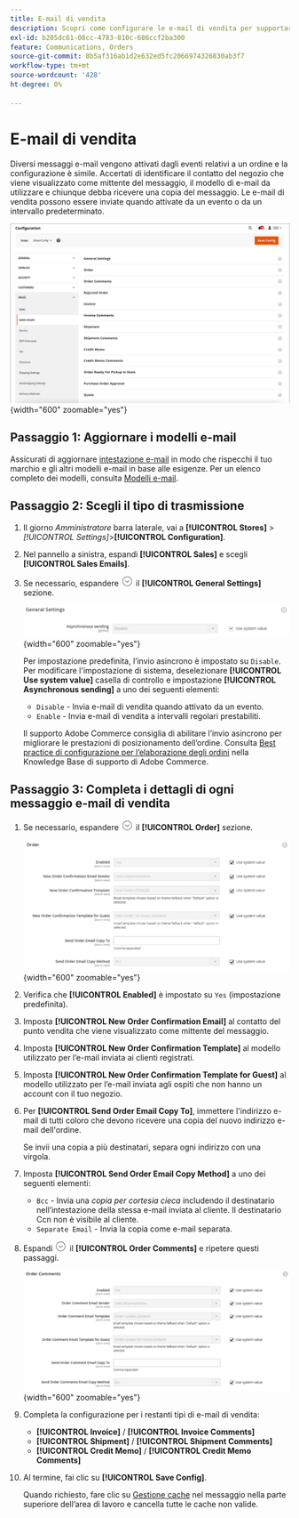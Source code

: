 ```yaml
---
title: E-mail di vendita
description: Scopri come configurare le e-mail di vendita per supportare le comunicazioni ai clienti sui loro ordini.
exl-id: b205dc61-08cc-4783-810c-686ccf2ba300
feature: Communications, Orders
source-git-commit: 8b5af316ab1d2e632ed5fc2066974326830ab3f7
workflow-type: tm+mt
source-wordcount: '428'
ht-degree: 0%

---
```


# E-mail di vendita

Diversi messaggi e-mail vengono attivati dagli eventi relativi a un ordine e la configurazione è simile. Accertati di identificare il contatto del negozio che viene visualizzato come mittente del messaggio, il modello di e-mail da utilizzare e chiunque debba ricevere una copia del messaggio. Le e-mail di vendita possono essere inviate quando attivate da un evento o da un intervallo predeterminato.

![Configurazione vendite - e-mail di vendita](./assets/config-sales-sales-email-full.png){width="600" zoomable="yes"}

## Passaggio 1: Aggiornare i modelli e-mail

Assicurati di aggiornare [intestazione e-mail](../systems/email-template-custom.md#header-template) in modo che rispecchi il tuo marchio e gli altri modelli e-mail in base alle esigenze. Per un elenco completo dei modelli, consulta [Modelli e-mail](../systems/email-templates.md).

## Passaggio 2: Scegli il tipo di trasmissione

1. Il giorno _Amministratore_ barra laterale, vai a **[!UICONTROL Stores]** > _[!UICONTROL Settings]_>**[!UICONTROL Configuration]**.

1. Nel pannello a sinistra, espandi **[!UICONTROL Sales]** e scegli **[!UICONTROL Sales Emails]**.

1. Se necessario, espandere ![Selettore di espansione](../assets/icon-display-expand.png) il  **[!UICONTROL General Settings]** sezione.

   ![Configurazione vendite - Impostazioni generali e-mail vendite](../configuration-reference/sales/assets/sales-emails-general-settings.png){width="600" zoomable="yes"}

   Per impostazione predefinita, l’invio asincrono è impostato su `Disable`. Per modificare l&#39;impostazione di sistema, deselezionare **[!UICONTROL Use system value]** casella di controllo e impostazione **[!UICONTROL Asynchronous sending]** a uno dei seguenti elementi:

   - `Disable` - Invia e-mail di vendita quando attivato da un evento.
   - `Enable` - Invia e-mail di vendita a intervalli regolari prestabiliti.

   Il supporto Adobe Commerce consiglia di abilitare l’invio asincrono per migliorare le prestazioni di posizionamento dell’ordine. Consulta [Best practice di configurazione per l’elaborazione degli ordini](https://experienceleague.adobe.com/docs/commerce-operations/implementation-playbook/best-practices/maintenance/order-processing-configuration.html) nella Knowledge Base di supporto di Adobe Commerce.

## Passaggio 3: Completa i dettagli di ogni messaggio e-mail di vendita

1. Se necessario, espandere ![Selettore di espansione](../assets/icon-display-expand.png) il **[!UICONTROL Order]** sezione.

   ![Configurazione vendite - ordine e-mail di vendita](../configuration-reference/sales/assets/sales-emails-order.png){width="600" zoomable="yes"}

1. Verifica che **[!UICONTROL Enabled]** è impostato su `Yes` (impostazione predefinita).

1. Imposta **[!UICONTROL New Order Confirmation Email]** al contatto del punto vendita che viene visualizzato come mittente del messaggio.

1. Imposta **[!UICONTROL New Order Confirmation Template]** al modello utilizzato per l’e-mail inviata ai clienti registrati.

1. Imposta **[!UICONTROL New Order Confirmation Template for Guest]** al modello utilizzato per l’e-mail inviata agli ospiti che non hanno un account con il tuo negozio.

1. Per **[!UICONTROL Send Order Email Copy To]**, immettere l&#39;indirizzo e-mail di tutti coloro che devono ricevere una copia del nuovo indirizzo e-mail dell&#39;ordine.

   Se invii una copia a più destinatari, separa ogni indirizzo con una virgola.

1. Imposta **[!UICONTROL Send Order Email Copy Method]** a uno dei seguenti elementi:

   - `Bcc` - Invia una _copia per cortesia cieca_ includendo il destinatario nell’intestazione della stessa e-mail inviata al cliente. Il destinatario Ccn non è visibile al cliente.
   - `Separate Email` - Invia la copia come e-mail separata.

1. Espandi ![Selettore di espansione](../assets/icon-display-expand.png) il **[!UICONTROL Order Comments]** e ripetere questi passaggi.

   ![Configurazione vendite - E-mail di vendita commenti ordine](../configuration-reference/sales/assets/sales-emails-order-comments.png){width="600" zoomable="yes"}

1. Completa la configurazione per i restanti tipi di e-mail di vendita:

   - **[!UICONTROL Invoice]** / **[!UICONTROL Invoice Comments]**
   - **[!UICONTROL Shipment]** / **[!UICONTROL Shipment Comments]**
   - **[!UICONTROL Credit Memo]** / **[!UICONTROL Credit Memo Comments]**

1. Al termine, fai clic su **[!UICONTROL Save Config]**.

   Quando richiesto, fare clic su [Gestione cache](../systems/cache-management.md) nel messaggio nella parte superiore dell’area di lavoro e cancella tutte le cache non valide.
